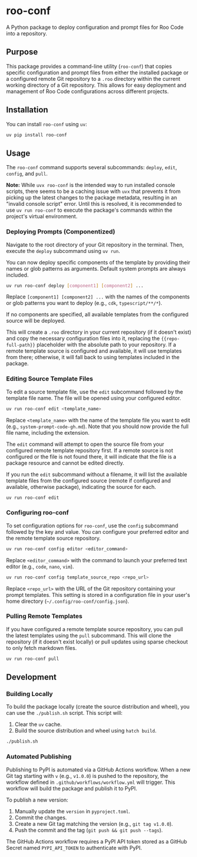 # roo-conf

A Python package to deploy configuration and prompt files for Roo Code into a repository.

## Purpose

This package provides a command-line utility (`roo-conf`) that copies specific configuration and prompt files from either the installed package or a configured remote Git repository to a `.roo` directory within the current working directory of a Git repository. This allows for easy deployment and management of Roo Code configurations across different projects.

## Installation

You can install `roo-conf` using `uv`:

```bash
uv pip install roo-conf
```

## Usage

The `roo-conf` command supports several subcommands: `deploy`, `edit`, `config`, and `pull`.

**Note:** While `uvx roo-conf` is the intended way to run installed console scripts, there seems to be a caching issue with `uvx` that prevents it from picking up the latest changes to the package metadata, resulting in an "invalid console script" error. Until this is resolved, it is recommended to use `uv run roo-conf` to execute the package's commands within the project's virtual environment.

### Deploying Prompts (Componentized)

Navigate to the root directory of your Git repository in the terminal. Then, execute the `deploy` subcommand using `uv run`.

You can now deploy specific components of the template by providing their names or glob patterns as arguments. Default system prompts are always included.

```bash
uv run roo-conf deploy [component1] [component2] ...
```

Replace `[component1] [component2] ...` with the names of the components or glob patterns you want to deploy (e.g., `cdk`, `typescript/**/*`).

If no components are specified, all available templates from the configured source will be deployed.

This will create a `.roo` directory in your current repository (if it doesn't exist) and copy the necessary configuration files into it, replacing the `{{repo-full-path}}` placeholder with the absolute path to your repository. If a remote template source is configured and available, it will use templates from there; otherwise, it will fall back to using templates included in the package.

### Editing Source Template Files

To edit a source template file, use the `edit` subcommand followed by the template file name. The file will be opened using your configured editor.

```bash
uv run roo-conf edit <template_name>
```

Replace `<template_name>` with the name of the template file you want to edit (e.g., `system-prompt-code-gh.md`). Note that you should now provide the full file name, including the extension.

The `edit` command will attempt to open the source file from your configured remote template repository first. If a remote source is not configured or the file is not found there, it will indicate that the file is a package resource and cannot be edited directly.

If you run the `edit` subcommand without a filename, it will list the available template files from the configured source (remote if configured and available, otherwise package), indicating the source for each.

```bash
uv run roo-conf edit
```

### Configuring roo-conf

To set configuration options for `roo-conf`, use the `config` subcommand followed by the key and value. You can configure your preferred editor and the remote template source repository.

```bash
uv run roo-conf config editor <editor_command>
```

Replace `<editor_command>` with the command to launch your preferred text editor (e.g., `code`, `nano`, `vim`).

```bash
uv run roo-conf config template_source_repo <repo_url>
```

Replace `<repo_url>` with the URL of the Git repository containing your prompt templates. This setting is stored in a configuration file in your user's home directory (`~/.config/roo-conf/config.json`).

### Pulling Remote Templates

If you have configured a remote template source repository, you can pull the latest templates using the `pull` subcommand. This will clone the repository (if it doesn't exist locally) or pull updates using sparse checkout to only fetch markdown files.

```bash
uv run roo-conf pull
```

## Development

### Building Locally

To build the package locally (create the source distribution and wheel), you can use the `./publish.sh` script. This script will:
1. Clear the `uv` cache.
2. Build the source distribution and wheel using `hatch build`.

```bash
./publish.sh
```

### Automated Publishing

Publishing to PyPI is automated via a GitHub Actions workflow. When a new Git tag starting with `v` (e.g., `v1.0.0`) is pushed to the repository, the workflow defined in `.github/workflows/workflow.yml` will trigger. This workflow will build the package and publish it to PyPI.

To publish a new version:
1. Manually update the `version` in `pyproject.toml`.
2. Commit the changes.
3. Create a new Git tag matching the version (e.g., `git tag v1.0.0`).
4. Push the commit and the tag (`git push && git push --tags`).

The GitHub Actions workflow requires a PyPI API token stored as a GitHub Secret named `PYPI_API_TOKEN` to authenticate with PyPI.